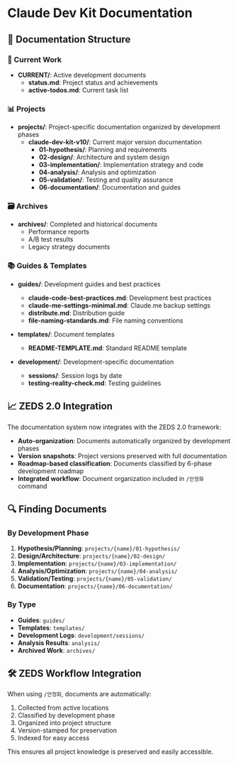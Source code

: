 # Claude Dev Kit Documentation

## 📁 Documentation Structure

### 🚀 Current Work
- **CURRENT/**: Active development documents
  - **status.md**: Project status and achievements
  - **active-todos.md**: Current task list

### 📊 Projects
- **projects/**: Project-specific documentation organized by development phases
  - **claude-dev-kit-v10/**: Current major version documentation
    - **01-hypothesis/**: Planning and requirements
    - **02-design/**: Architecture and system design
    - **03-implementation/**: Implementation strategy and code
    - **04-analysis/**: Analysis and optimization
    - **05-validation/**: Testing and quality assurance
    - **06-documentation/**: Documentation and guides

### 🗃️ Archives
- **archives/**: Completed and historical documents
  - Performance reports
  - A/B test results
  - Legacy strategy documents

### 📚 Guides & Templates
- **guides/**: Development guides and best practices
  - **claude-code-best-practices.md**: Development best practices
  - **claude-me-settings-minimal.md**: Claude.me backup settings
  - **distribute.md**: Distribution guide
  - **file-naming-standards.md**: File naming conventions

- **templates/**: Document templates
  - **README-TEMPLATE.md**: Standard README template

- **development/**: Development-specific documentation
  - **sessions/**: Session logs by date
  - **testing-reality-check.md**: Testing guidelines

## 📈 ZEDS 2.0 Integration

The documentation system now integrates with the ZEDS 2.0 framework:
- **Auto-organization**: Documents automatically organized by development phases
- **Version snapshots**: Project versions preserved with full documentation
- **Roadmap-based classification**: Documents classified by 6-phase development roadmap
- **Integrated workflow**: Document organization included in `/안정화` command

## 🔍 Finding Documents

### By Development Phase
1. **Hypothesis/Planning**: `projects/{name}/01-hypothesis/`
2. **Design/Architecture**: `projects/{name}/02-design/`
3. **Implementation**: `projects/{name}/03-implementation/`
4. **Analysis/Optimization**: `projects/{name}/04-analysis/`
5. **Validation/Testing**: `projects/{name}/05-validation/`
6. **Documentation**: `projects/{name}/06-documentation/`

### By Type
- **Guides**: `guides/`
- **Templates**: `templates/`
- **Development Logs**: `development/sessions/`
- **Analysis Results**: `analysis/`
- **Archived Work**: `archives/`

## 🛠️ ZEDS Workflow Integration

When using `/안정화`, documents are automatically:
1. Collected from active locations
2. Classified by development phase
3. Organized into project structure
4. Version-stamped for preservation
5. Indexed for easy access

This ensures all project knowledge is preserved and easily accessible.